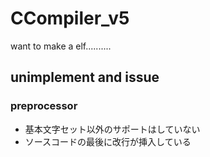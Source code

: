 # CCompiler_v5
want to make a elf..........

## unimplement and issue

### preprocessor
- 基本文字セット以外のサポートはしていない
- ソースコードの最後に改行が挿入している